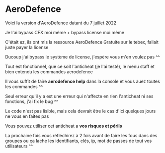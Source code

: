 # AeroDefence

Voici la version d'AeroDefence datant du 7 juillet 2022

Je l'ai bypass CFX moi même + bypass license moi même

C'était ez, ils ont mis la ressource AeroDefence Gratuite sur le tebex, fallait juste payer la license

Ducoup j'ai bypass le système de license, j'espère vous m'en voulez pas ^^

Tout est fonctionnel, que ce soit l'anticheat (je l'ai testé), le menu staff et bien entendu les commandes aerodefence

Il vous suffit de faire **aerodefence help** dans la console et vous auez toutes les commandes ^^

Seul erreur qu'il y a est une erreur qui n'affecte en rien l'anticheat ni ses fonctions, j'ai fix le bug ^^

Le code n'est pas lisible, mais cela devrait être le cas d'ici quelques jours ne vous en faites pas

Vous pouvez utiliser cet anticheat a **vos risques et périls**

La prochaine fois vous réfléchirez à 2 fois avant de faire les fous dans des groupes ou ça lache les identifiants, clés, ip, mot de passes de tout vos utilisateurs ^^
